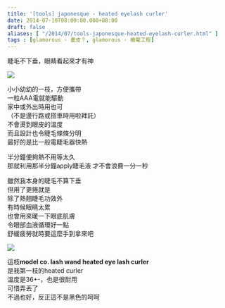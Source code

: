 ```yaml
---
title: '[tools] japonesque - heated eyelash curler'
date: 2014-07-10T08:00:00.000+08:00
draft: false
aliases: [ "/2014/07/tools-japonesque-heated-eyelash-curler.html" ]
tags : [glamorous - 畫皮？, glamorous - 機電工程]
---
```


睫毛不下垂，眼睛看起來才有神  

![](/images/japonesque.jpg)

小小幼幼的一枝，方便攜帶  
一粒AAA電就能驅動  
家中或外出時用也可  
（不是邊行路或搭車時用啦拜託）    
不會燙到眼皮的溫度  
而且設計也令睫毛條條分明  
最好的是比一般電睫毛器快熱

半分鐘便夠熱不用等太久  
那就利用那半分鐘apply睫毛液
才不會浪費一分一秒  
  
雖然我本身的睫毛不算下垂  
但用了更捲就是    
除了熱翹睫毛功效外  
有時候眼睛太累  
也會用來暖一下眼底肌膚  
令眼部血液循環好一點  
舒緩疲勞就時要這麼手到拿來吧

![](/images/modelco.jpg)

這枝**model co. lash wand heated eye lash curler**  
是我第一枝的heated curler  
溫度是36+-，也是很耐用  
可惜弄丟了  
不過也好，反正這不是黑色的呵呵
